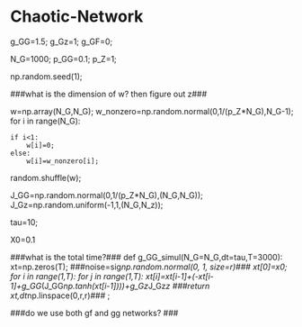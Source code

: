 # Chaotic-Network


g_GG=1.5;
g_Gz=1;
g_GF=0;


N_G=1000;
p_GG=0.1;
p_Z=1;

np.random.seed(1);

###what is the dimension of w? then figure out z###

w=np.array(N_G,N_G);
w_nonzero=np.random.normal(0,1/(p_Z*N_G),N_G-1);
for i in range(N_G):
   
    if i<1: 
        w[i]=0;
    else:
        w[i]=w_nonzero[i];
random.shuffle(w);

J_GG=np.random.normal(0,1/(p_Z*N_G),(N_G,N_G));
J_Gz=np.random.uniform(-1,1,(N_G,N_z));


tau=10;

X0=0.1

###what is the total time?###
def g_GG_simul(N_G=N_G,dt=tau,T=3000):
    xt=np.zeros(T);
   ###noise=sig*np.random.normal(0, 1, size=r)###
    xt[0]=x0;
    for i in range(1,T):
        for j in range(1,T):
            xt[i]=xt[i-1]+(-xt[i-1]+g_GG*(J_GG*np.tanh(xt[i-1])))+g_Gz*J_Gz*z
   ###return xt,dt*np.linspace(0,r,r)### ;
   
   ###do we use both gf and gg networks? ###
